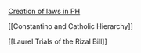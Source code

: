 [Creation of laws in PH](https://www.notion.so/Creation-of-laws-in-PH-1f36677ee2ce80be95dfcbb32683d56c?pvs=21)

  

[[Constantino and Catholic Hierarchy]]

[[Laurel Trials of the Rizal Bill]]